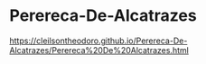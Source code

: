 # Perereca-De-Alcatrazes
https://cleilsontheodoro.github.io/Perereca-De-Alcatrazes/Perereca%20De%20Alcatrazes.html
